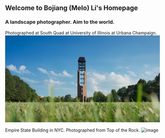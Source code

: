 ## Welcome to Bojiang (Melo) Li's Homepage

### A landscape photographer. Aim to the world.

Photographed at South Quad at University of Illinois at Urbana Champaign.
![image](https://github.com/bojiang3/bojiang3/blob/main/UIUC%20South%20Quad.jpg?raw=true)


Empire State Building in NYC. Photographed from Top of the Rock.
![image](https://github.com/bojiang3/bojiang3.github.io/blob/main/IMG_6884.jpg?raw=true)
